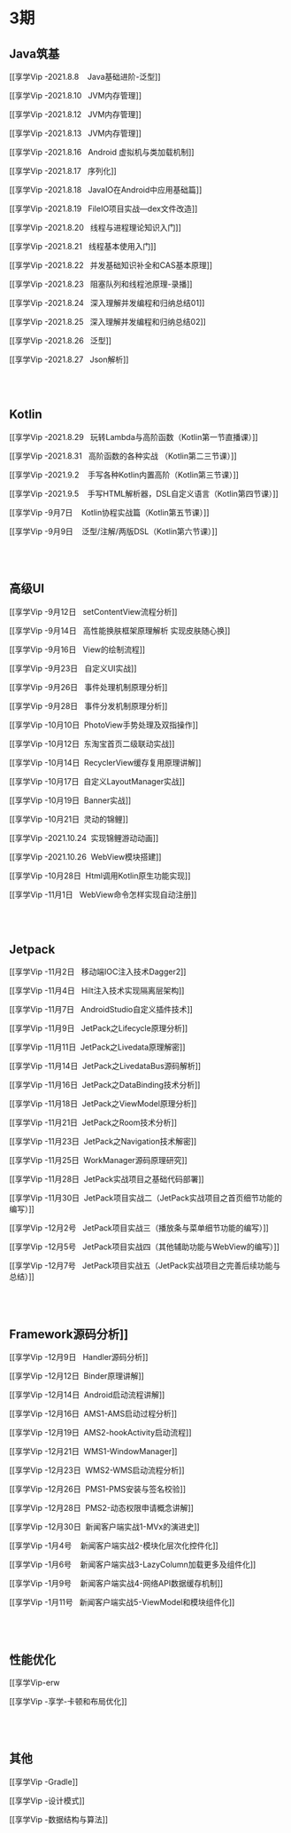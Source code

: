 # 3期

## Java筑基

[[享学Vip -2021.8.8    Java基础进阶-泛型]]

[[享学Vip -2021.8.10   JVM内存管理]]

[[享学Vip -2021.8.12   JVM内存管理]]

[[享学Vip -2021.8.13   JVM内存管理]]

[[享学Vip -2021.8.16   Android 虚拟机与类加载机制]]

[[享学Vip -2021.8.17   序列化]]

[[享学Vip -2021.8.18   JavaIO在Android中应用基础篇]]

[[享学Vip -2021.8.19   FileIO项目实战—dex文件改造]]

[[享学Vip -2021.8.20   线程与进程理论知识入门]]

[[享学Vip -2021.8.21   线程基本使用入门]]

[[享学Vip -2021.8.22   并发基础知识补全和CAS基本原理]]

[[享学Vip -2021.8.23   阻塞队列和线程池原理-录播]]

[[享学Vip -2021.8.24   深入理解并发编程和归纳总结01]]

[[享学Vip -2021.8.25   深入理解并发编程和归纳总结02]]

[[享学Vip -2021.8.26   泛型]]

[[享学Vip -2021.8.27   Json解析]]

<br><br>

## Kotlin

[[享学Vip -2021.8.29   玩转Lambda与高阶函数（Kotlin第一节直播课）]]

[[享学Vip -2021.8.31   高阶函数的各种实战 （Kotlin第二三节课）]]

[[享学Vip -2021.9.2    手写各种Kotlin内置高阶（Kotlin第三节课）]]

[[享学Vip -2021.9.5    手写HTML解析器，DSL自定义语言（Kotlin第四节课）]]

[[享学Vip -9月7日    Kotlin协程实战篇（Kotlin第五节课）]]

[[享学Vip -9月9日    泛型/注解/两版DSL（Kotlin第六节课）]]

<br><br>

## 高级UI

[[享学Vip -9月12日   setContentView流程分析]]

[[享学Vip -9月14日   高性能换肤框架原理解析 实现皮肤随心换]]

[[享学Vip -9月16日   View的绘制流程]]

[[享学Vip -9月23日   自定义UI实战]]

[[享学Vip -9月26日   事件处理机制原理分析]]

[[享学Vip -9月28日   事件分发机制原理分析]]

[[享学Vip -10月10日  PhotoView手势处理及双指操作]]

[[享学Vip -10月12日  东淘宝首页二级联动实战]]

[[享学Vip -10月14日  RecyclerView缓存复用原理讲解]]

[[享学Vip -10月17日  自定义LayoutManager实战]]

[[享学Vip -10月19日  Banner实战]]

[[享学Vip -10月21日  灵动的锦鲤]]

[[享学Vip -2021.10.24  实现锦鲤游动动画]]

[[享学Vip -2021.10.26  WebView模块搭建]]

[[享学Vip -10月28日  Html调用Kotlin原生功能实现]]

[[享学Vip -11月1日   WebView命令怎样实现自动注册]]

<br><br>

## Jetpack

[[享学Vip -11月2日   移动端IOC注入技术Dagger2]]

[[享学Vip -11月4日   Hilt注入技术实现隔离层架构]]

[[享学Vip -11月7日   AndroidStudio自定义插件技术]]

[[享学Vip -11月9日   JetPack之Lifecycle原理分析]]

[[享学Vip -11月11日  JetPack之Livedata原理解密]]

[[享学Vip -11月14日  JetPack之LivedataBus源码解析]]

[[享学Vip -11月16日  JetPack之DataBinding技术分析]]

[[享学Vip -11月18日  JetPack之ViewModel原理分析]]

[[享学Vip -11月21日  JetPack之Room技术分析]]

[[享学Vip -11月23日  JetPack之Navigation技术解密]]

[[享学Vip -11月25日  WorkManager源码原理研究]]

[[享学Vip -11月28日  JetPack实战项目之基础代码部署]]

[[享学Vip -11月30日  JetPack项目实战二（JetPack实战项目之首页细节功能的编写）]]

[[享学Vip -12月2号   JetPack项目实战三（播放条与菜单细节功能的编写）]]

[[享学Vip -12月5号   JetPack项目实战四（其他辅助功能与WebView的编写）]]

[[享学Vip -12月7号   JetPack项目实战五（JetPack实战项目之完善后续功能与总结）]]
  
<br><br>

## Framework源码分析]]

[[享学Vip -12月9日   Handler源码分析]]

[[享学Vip -12月12日  Binder原理讲解]]

[[享学Vip -12月14日  Android启动流程讲解]]

[[享学Vip -12月16日  AMS1-AMS启动过程分析]]

[[享学Vip -12月19日  AMS2-hookActivity启动流程]]

[[享学Vip -12月21日  WMS1-WindowManager]]

[[享学Vip -12月23日  WMS2-WMS启动流程分析]]

[[享学Vip -12月26日  PMS1-PMS安装与签名校验]]

[[享学Vip -12月28日  PMS2-动态权限申请概念讲解]]

[[享学Vip -12月30日  新闻客户端实战1-MVx的演进史]]

[[享学Vip -1月4号    新闻客户端实战2-模块化层次化控件化]]

[[享学Vip -1月6号    新闻客户端实战3-LazyColumn加载更多及组件化]]

[[享学Vip -1月9号    新闻客户端实战4-网络API数据缓存机制]]

[[享学Vip -1月11号   新闻客户端实战5-ViewModel和模块组件化]]

<br><br>

## 性能优化

[[享学Vip-erw 

[[享学Vip -享学-卡顿和布局优化]]
  
<br><br>
  
## 其他

[[享学Vip -Gradle]]
  
[[享学Vip -设计模式]]

[[享学Vip -数据结构与算法]]